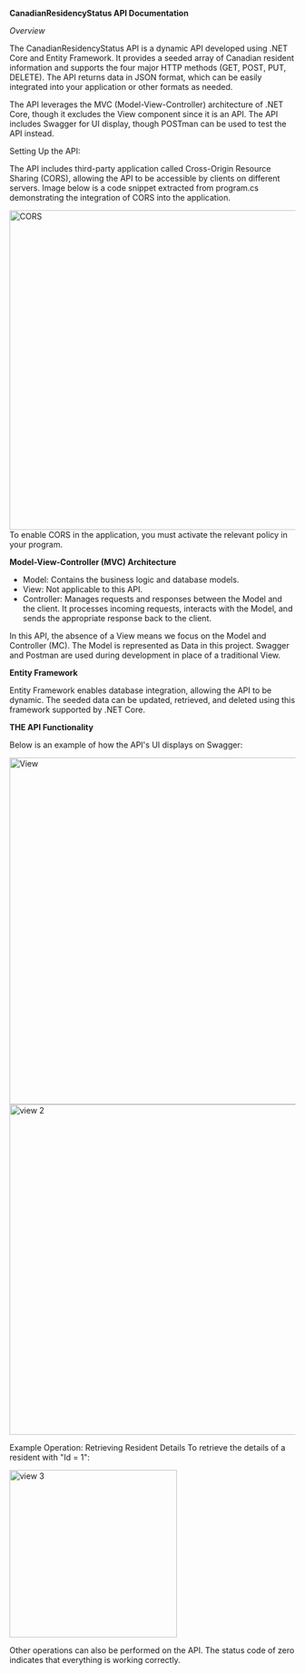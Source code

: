 **CanadianResidencyStatus API Documentation**


*Overview*

The CanadianResidencyStatus API is a dynamic API developed using .NET Core and Entity Framework. It provides a seeded array of Canadian resident information and supports the four major HTTP methods (GET, POST, PUT, DELETE). The API returns data in JSON format, which can be easily integrated into your application or other formats as needed.

The API leverages the MVC (Model-View-Controller) architecture of .NET Core, though it excludes the View component since it is an API. The API includes Swagger for UI display, though POSTman can  be used to test the API instead.
 

Setting Up the API:

The API includes third-party application called Cross-Origin Resource Sharing (CORS), allowing the API to be accessible by clients on different servers. Image below is a code snippet extracted from program.cs demonstrating the integration of CORS into the application.

<img width="563" alt="CORS" src="https://github.com/Lawaltunde/CanadianResidencyStatus/assets/122512872/7dd7270d-cd52-4fff-bfc1-460a8bdc7565">
To enable CORS in the application, you must activate the relevant policy in your program.

**Model-View-Controller (MVC) Architecture**

+ Model: Contains the business logic and database models.
+ View: Not applicable to this API.
+ Controller: Manages requests and responses between the Model and the client. It processes incoming requests, interacts with the Model, and sends the appropriate response back to the client.

In this API, the absence of a View means we focus on the Model and Controller (MC). The Model is represented as Data in this project. Swagger and Postman are used during development in place of a traditional View.

**Entity Framework**

Entity Framework enables database integration, allowing the API to be dynamic. The seeded data can be updated, retrieved, and deleted using this framework supported by .NET Core.

**THE API Functionality**

Below is an example of how the API's UI displays on Swagger:

<img width="611" alt="View" src="https://github.com/Lawaltunde/CanadianResidencyStatus/assets/122512872/1817bd7d-48f5-4ac9-83db-69b8cdd70c0d">
<img width="582" alt="view 2" src="https://github.com/Lawaltunde/CanadianResidencyStatus/assets/122512872/ab27e66b-469d-49a7-99e2-fba40a296bfb">

Example Operation: Retrieving Resident Details
To retrieve the details of a resident with "Id = 1":

<img width="295" alt="view 3" src="https://github.com/Lawaltunde/CanadianResidencyStatus/assets/122512872/27b48527-fe0a-40bd-a7f9-c62d2179dfaa">

Other operations can also be performed on the API. The status code of zero indicates that everything is working correctly.

